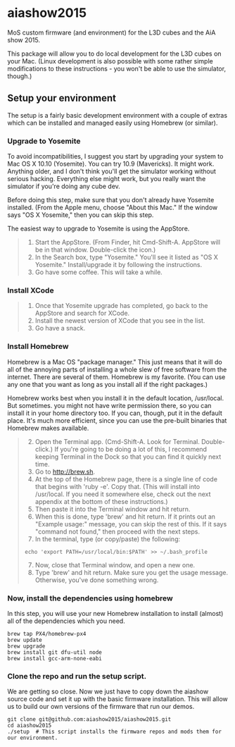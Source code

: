 # aiashow2015
MoS custom firmware (and environment) for the L3D cubes and the AiA show 2015.

This package will allow you to do local development for the L3D cubes on your Mac. (Linux development is also possible with some rather simple modifications to these instructions - you won't be able to use the simulator, though.) 

## Setup your environment

The setup is a fairly basic development environment with a couple of extras which can be installed and managed easily using Homebrew (or similar).

### Upgrade to Yosemite

To avoid incompatibilities, I suggest you start by upgrading your system to Mac OS X 10.10 (Yosemite). You can try 10.9 (Mavericks). It might work. Anything older, and I don't think you'll get the simulator working without serious hacking. Everything else might work, but you really want the simulator if you're doing any cube dev. 

Before doing this step, make sure that you don't already have Yosemite installed. (From the Apple menu, choose "About this Mac." If the window says "OS X Yosemite," then you can skip this step.

The easiest way to upgrade to Yosemite is using the AppStore.

> 1. Start the AppStore. (From Finder, hit Cmd-Shift-A. AppStore will be in that window. Double-click the icon.)
> 2. In the Search box, type "Yosemite." You'll see it listed as "OS X Yosemite." Install/upgrade it by following the instructions.
> 3. Go have some coffee. This will take a while.

### Install XCode

> 1. Once that Yosemite upgrade has completed, go back to the AppStore and search for XCode. 
> 2. Install the newest version of XCode that you see in the list. 
> 3. Go have a snack.

### Install Homebrew

Homebrew is a Mac OS "package manager." This just means that it will do all of the annoying parts of installing a whole slew of free software from the internet. There are several of them. Homebrew is my favorite. (You can use any one that you want as long as you install all if the right packages.)

Homebrew works best when you install it in the default location, /usr/local. But sometimes. you might not have write permission there, so you can install it in your home directory too. If you can, though, put it in the default place. It's much more efficient, since you can use the pre-built binaries that Homebrew makes available. 

> 2. Open the Terminal app. (Cmd-Shift-A. Look for Terminal. Double-click.) If you're going to be doing a lot of this, I recommend keeping Terminal in the Dock so that you can find it quickly next time.
> 1. Go to http://brew.sh.
> 3. At the top of the Homebrew page, there is a single line of code that begins with 'ruby -e'. Copy that. (This will install into /usr/local. If you need it somewhere else, check out the next appendix at the bottom of these instructions.)
> 4. Then paste it into the Terminal window and hit return. 
> 5. When this is done, type 'brew' and hit return. If it prints out an "Example usage:" message, you can skip the rest of this. If it says "command not found," then proceed with the next steps. 
> 6. In the terminal, type (or copy/paste) the following:
> <pre><code>echo 'export PATH=/usr/local/bin:$PATH' >> ~/.bash_profile</code></pre>
> 7. Now, close that Terminal window, and open a new one. 
> 8. Type 'brew' and hit return. Make sure you get the usage message. Otherwise, you've done something wrong.

### Now, install the dependencies using homebrew

In this step, you will use your new Homebrew installation to install (almost) all of the dependencies which you need.

<pre><code>brew tap PX4/homebrew-px4
brew update
brew upgrade
brew install git dfu-util node
brew install gcc-arm-none-eabi
</code></pre>

### Clone the repo and run the setup script.

We are getting so close. Now we just have to copy down the aiashow source code and set it up with the basic firmware installation. This will allow us to build our own versions of the firmware that run our demos.

<pre><code>git clone git@github.com:aiashow2015/aiashow2015.git
cd aiashow2015
./setup  # This script installs the firmware repos and mods them for our environment.
</code></pre>
